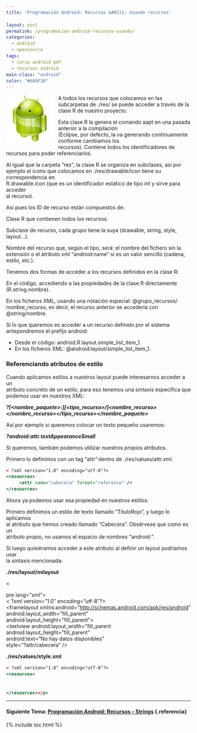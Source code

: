 ```yaml
---
title: 'Programación Android: Recursos &#8211; Usando recursos'

layout: post
permalink: /programacion-android-recursos-usando/
categories:
  - android
  - opensource
tags:
  - curso android pdf
  - recursos android
main-class: "android"
color: "#689F38"
---
```

<img border="0" src="/assets/img/2013/07/iconoAndroid.png" style="clear:left; float:left;margin-right:1em; margin-bottom:1em" />

A todos los recursos que colocamos en las subcarpetas de ./res/ se puede acceder a través de la clase R de nuestro proyecto.

Esta clase R la genera el comando aapt en una pasada anterior a la compilación  
(Eclipse, por defecto, la va generando continuamente conforme cambiamos los  
recursos). Contiene todos los identificadores de recursos para poder referenciarlos.

Al igual que la carpeta “res”, la clase R se organiza en subclases, así por ejemplo el icono que colocamos en ./res/drawable/icon tiene su correspondencia en  
R.drawable.icon (que es un identificador estático de tipo int y sirve para acceder  
al recurso).


<!--ad-->

Así pues los ID de recurso están compuestos de:

Clase R que contienen todos los recursos.

Subclase de recurso, cada grupo tiene la suya (drawable, string, style, layout&#8230;).

Nombre del recurso que, según el tipo, será: el nombre del fichero sin la extensión o el atributo xml “android:name” si es un valor sencillo (cadena, estilo, etc.).

Tenemos dos formas de acceder a los recursos definidos en la clase R:

En el código, accediendo a las propiedades de la clase R directamente  
(R.string.nombre).

En los ficheros XML, usando una notación especial: @grupo_recursos/  
nombre_recurso, es decir, el recurso anterior se accedería con @string/nombre.

Si lo que queremos es acceder a un recurso definido por el sistema antepondremos el prefijo android:

  * Desde el código: android.R.layout.simple\_list\_item_1.
  * En los ficheros XML: @android:layout/simple\_list\_item_1.

### Referenciando atributos de estilo

Cuando aplicamos estilos a nuestros layout puede interesarnos acceder a un  
atributo concreto de un estilo, para eso tenemos una sintaxis específica que  
podemos usar en nuestros XML:

***?[<nombre_paquete>:][<tipo_recurso>/]<nombre_recurso></nombre_recurso></tipo_recurso></nombre_paquete>***

Así por ejemplo si queremos colocar un texto pequeño usaremos:

***?android:attr.textAppearanceSmall***

Si queremos, también podemos utilizar nuestros propios atributos.

Primero lo definimos con un tag “attr”·dentro de ./res/values/attr.xml.

```xml
< ?xml version="1.0" encoding="utf-8"?>
<resources>
     <attr name="cabecera" format="reference" />
</resources>


```

Ahora ya podemos usar esa propiedad en nuestros estilos:

Primero definimos un estilo de texto llamado “TituloRojo”, y luego lo aplicamos  
al atributo que hemos creado llamado “Cabecera”. Obsérvese que como es un  
atributo propio, no usamos el espacio de nombres “android:”.

Si luego quisiéramos acceder a este atributo al definir un layout podríamos usar  
la sintaxis mencionada:

**./res/layout/milayout**

<

pre lang=&#8221;xml&#8221;>  
< ?xml version=&#8221;1.0&#8243; encoding=&#8221;utf-8&#8243;?>  
<framelayout xmlns:android="http://schemas.android.com/apk/res/android"  
android:layout\_width="fill\_parent"  
android:layout\_height="fill\_parent">  
<textview android:layout\_width=&#8221;fill\_parent  
android:layout\_height=&#8221;fill\_parent&#8221;  
android:text=&#8221;No hay datos disponibles&#8221;  
style=&#8221;?attr/cabecera&#8221; />  
</framelayout>

**./res/values/style.xml**

```xml
< ?xml version="1.0" encoding="utf-8"?>
<resources>


</resources></p>


```

* * *

#### Siguiente Tema: [Programación Android: Recursos &#8211; Strings][1] {.referencia}

 [1]: /programacion-android-recursos-strings/


{% include toc.html %}
